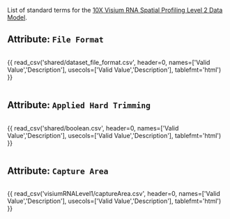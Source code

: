List of standard terms for the [10X Visium RNA Spatial Profiling Level 2 Data Model](../model/visiumRNALevel2.md).

## Attribute: `File Format`

<div style="max-height:650px; overflow-x: hidden; overflow-y: auto;">

{{ read_csv('shared/dataset_file_format.csv', header=0, names=['Valid Value','Description'], usecols=['Valid Value','Description'], tablefmt='html') }}

</div>


## Attribute: `Applied Hard Trimming`

<div style="max-height:650px; overflow-x: hidden; overflow-y: auto;">

{{ read_csv('shared/boolean.csv', header=0, names=['Valid Value','Description'], usecols=['Valid Value','Description'], tablefmt='html') }}

</div>


## Attribute: `Capture Area`

<div style="max-height:650px; overflow-x: hidden; overflow-y: auto;">

{{ read_csv('visiumRNALevel1/captureArea.csv', header=0, names=['Valid Value','Description'], usecols=['Valid Value','Description'], tablefmt='html') }}

</div>